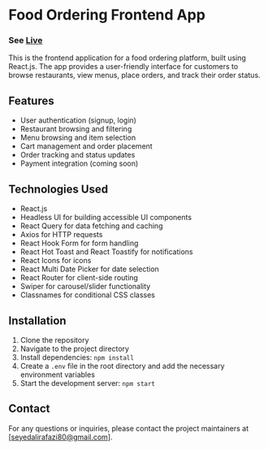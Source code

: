 # Food Ordering Frontend App
### See [Live](https://tarkhineh-react.liara.run/)


This is the frontend application for a food ordering platform, built using React.js. The app provides a user-friendly interface for customers to browse restaurants, view menus, place orders, and track their order status.

## Features

- User authentication (signup, login)
- Restaurant browsing and filtering
- Menu browsing and item selection
- Cart management and order placement
- Order tracking and status updates
- Payment integration (coming soon)

## Technologies Used

- React.js
- Headless UI for building accessible UI components
- React Query for data fetching and caching
- Axios for HTTP requests
- React Hook Form for form handling
- React Hot Toast and React Toastify for notifications
- React Icons for icons
- React Multi Date Picker for date selection
- React Router for client-side routing
- Swiper for carousel/slider functionality
- Classnames for conditional CSS classes

## Installation

1. Clone the repository
2. Navigate to the project directory
3. Install dependencies: `npm install`
4. Create a `.env` file in the root directory and add the necessary environment variables
5. Start the development server: `npm start`


## Contact

For any questions or inquiries, please contact the project maintainers at [seyedalirafazi80@gmail.com].
